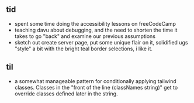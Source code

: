 ## tid
* spent some time doing the accessibility lessons on freeCodeCamp
* teaching davu about debugging, and the need to shorten the time it takes to go
  "back" and examine our previous assumptions
* sketch out create server page, put some unique flair on it, solidified ugs
  "style" a bit with the bright teal border selections, i like it.

## til
* a somewhat manageable pattern for conditionally applying tailwind classes.
  Classes in the "front of the line (classNames string)" get to override classes
  defined later in the string.


